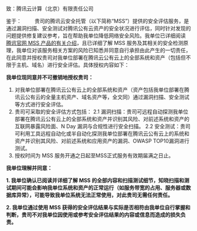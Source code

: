 致：腾讯云计算（北京）有限责任公司

鉴于：
  &emsp;&emsp; 贵司的腾讯云安全托管（以下简称“MSS”）提供的安全评估服务，是通过漏洞扫描、安全测试对腾讯公有云资产的安全状况进行评估，同时针对发现的问题提供修复建议参考，旨在帮助我单位降低网络安全风险。我单位已详细阅读 [腾讯官网 MSS 产品的有关介绍](https://cloud.tencent.com/product/mss)，且已详细了解 MSS 服务及其相关的安全检测原理，我单位对该服务相关方案的风险已知悉并同意自行承担由此产生的一切责任，在此同意并授权贵司对我单位部署在腾讯云公有云上的全部系统和资产（包括但不限于主机、域名）进行安全评估。具体授权内容如下：

**我单位现同意并不可撤销地授权贵司：**
1. 对我单位部署在腾讯云公有云上的全部系统和资产（资产包括我单位部署在腾讯云公有云的全量主机资产、域名资产等，全文同）通过漏洞扫描、安全测试等方式进行安全评估。
2. 贵司可采取的安全评估方式包括：
2.1 漏洞扫描：贵司可远程自动探测我单位部署在腾讯云公有云上的全部系统和资产并识别其风险、对前述系统和资产的互联网暴露风险面、N Day 漏洞与合规性进行安全扫描。
2.2 安全测试：贵司可利用工具远程自动化或半自动化探测我单位部署在腾讯云公有云上的系统和资产并识别其风险、对前述系统和应用资产的漏洞、OWASP TOP10漏洞进行测试。
3. 授权时间为 MSS 服务开通之日起至MSS正式服务有效期届满之日止。

**我单位理解并同意：**

**1. 我单位确认已阅读并详细了解 MSS 的全部内容和扫描测试细节，知晓扫描和测试期间可能会影响我单位系统和资产的正常运行（如服务带宽的占用、服务器或数据库异常），可能导致我单位系统无法正常使用，对此贵司无需任何责任。**

**2. 我单位通过使用 MSS 获得的安全评估结果与实际是否相符由我单位自行掌握和判断，贵司不对我单位因使用或参考安全评估结果的内容或信息而造成的损失负责。**
